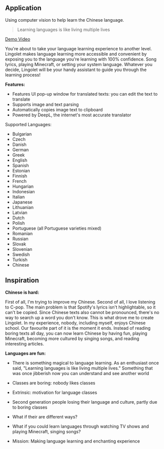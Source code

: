 ## Application
Using computer vision to help learn the Chinese language.
> Learning languages is like living multiple lives

[Demo Video](https://youtu.be/EffJbBOLyCw)

You're about to take your language learning experience to another level. Lingolet makes language learning more accessible and convenient by exposing you to the language you're learning with 100% confidence. Song lyrics, playing Minecraft, or setting your system language. Whatever you decide, Lingolet will be your handy assistant to guide you through the learning process!

**Features:**
- Features UI pop-up window for translated texts: you can edit the text to translate
- Supports image and text parsing
- Automatically copies image text to clipboard
- Powered by DeepL, the internet's most accurate translator

Supported Languages:
- Bulgarian
- Czech
- Danish
- German
- Greek
- English
- Spanish
- Estonian
- Finnish
- French
- Hungarian
- Indonesian
- Italian
- Japanese
- Lithuanian
- Latvian
- Dutch
- Polish
- Portuguese (all Portuguese varieties mixed)
- Romanian
- Russian
- Slovak
- Slovenian
- Swedish
- Turkish
- Chinese


## Inspiration
**Chinese is hard:**

First of all, I'm trying to improve my Chinese. Second of all, I love listening to C-pop. The main problem is that Spotify's lyrics isn't highlightable, so it can't be copied. Since Chinese texts also cannot be pronounced, there's no way to search up a word you don't know. This is what drove me to create Lingolet. In my experience, nobody, including myself, enjoys Chinese school. Our favourite part of it is the moment it ends. Instead of reading boring texts all day, you can now learn Chinese by having fun, playing Minecraft, becoming more cultured by singing songs, and reading interesting articles. 


**Languages are fun:**
- There is something magical to language learning. As an enthusiast once said, "Learning languages is like living multiple lives." Something that was once jibberish now you
can understand and see another world
- Classes are boring: nobody likes classes
- Extrinsic: motivation for language classes

- Second generation people losing their language and culture, partly due to boring classes
- What if their are different ways?
- What if you could learn languages through watching TV shows and playing Minecraft, singing songs?
- Mission: Making language learning and enchanting experience
